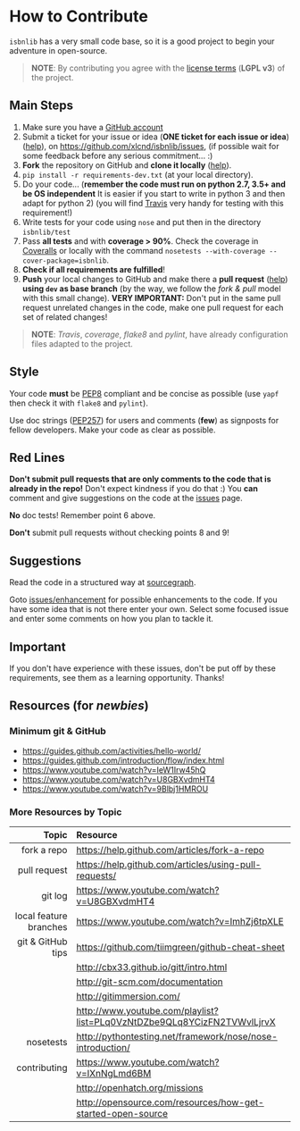 # How to Contribute

`isbnlib` has a very small code base, so it is a good project to begin your
adventure in open-source.

> **NOTE**: By contributing you agree with the [license terms](LICENSE-LGPL.txt)
  (**LGPL v3**) of the project.


## Main Steps

1. Make sure you have a [GitHub account](https://github.com/signup/free)
2. Submit a ticket for your issue or idea (**ONE ticket for each issue or idea**)
   ([help](https://www.youtube.com/watch?v=TJlYiMp8FuY)),
   on https://github.com/xlcnd/isbnlib/issues,
   (if possible wait for some feedback before any serious commitment... :)
3. **Fork** the repository on GitHub and **clone it locally**
   ([help](https://help.github.com/articles/fork-a-repo)).
4. `pip install -r requirements-dev.txt` (at your local directory).
5. Do your code... (**remember the code must run on python 2.7, 3.5+
   and be OS independent** It is easier if you start to write in python 3 and then
   adapt for python 2) (you will find [Travis](https://travis-ci.org/xlcnd/isbnlib) very handy for
   testing with this requirement!)
6. Write tests for your code using `nose` and put then in the directory `isbnlib/test`
7. Pass **all tests** and with **coverage > 90%**.
   Check the coverage in [Coveralls](https://coveralls.io/r/xlcnd/isbnlib) or locally with the command
   `nosetests --with-coverage --cover-package=isbnlib`.
8. **Check if all requirements are fulfilled**!
9. **Push** your local changes to GitHub and make there a **pull request**
   ([help](https://help.github.com/articles/using-pull-requests/))
   **using `dev` as base branch** (by the way, we follow the *fork & pull* model with this small change).
   **VERY IMPORTANT:** Don't put in the same pull request unrelated changes in the code,
   make one pull request for each set of related changes!

> **NOTE**: *Travis*, *coverage*, *flake8* and  *pylint*, have already
configuration files adapted to the project.

## Style

Your code **must** be [PEP8](http://legacy.python.org/dev/peps/pep-0008/) compliant
and be concise as possible (use `yapf` then check it with
`flake8` and `pylint`).

Use doc strings ([PEP257](http://legacy.python.org/dev/peps/pep-0257/))
for users and comments (**few**) as signposts
for fellow developers. Make your code as clear as possible.


## Red Lines

**Don't submit pull requests that are only comments to the code that is
already in the repo!**
Don't expect kindness if you do that :) You **can** comment and give
suggestions on the code at the
[issues](https://github.com/xlcnd/isbnlib/issues/5) page.

**No** doc tests! Remember point 6 above.

**Don't** submit pull requests without checking points 8 and 9!



## Suggestions

Read the code in a structured way at [sourcegraph](https://sourcegraph.com/github.com/xlcnd/isbnlib).

Goto [issues/enhancement](https://github.com/xlcnd/isbnlib/issues?labels=enhancement&page=1&state=open)
for possible enhancements to the code.
If you have some idea that is not there enter your own.
Select some focused issue and enter some comments on how you plan to tackle it.


## Important

If you don't have experience with these issues, don't be put off by these requirements,
see them as a learning opportunity. Thanks!



## Resources (for *newbies*)


### Minimum git & GitHub

- https://guides.github.com/activities/hello-world/
- https://guides.github.com/introduction/flow/index.html
- https://www.youtube.com/watch?v=IeW1Irw45hQ
- https://www.youtube.com/watch?v=U8GBXvdmHT4
- https://www.youtube.com/watch?v=9Blbj1HMROU


### More Resources by Topic

|                  **Topic**  |                              **Resource**                               |
|----------------------------:|:------------------------------------------------------------------------|
|                 fork a repo | https://help.github.com/articles/fork-a-repo                            |
|                pull request | https://help.github.com/articles/using-pull-requests/                   |
|                     git log | https://www.youtube.com/watch?v=U8GBXvdmHT4                             |
|      local feature branches | https://www.youtube.com/watch?v=ImhZj6tpXLE                             |
|           git & GitHub tips | https://github.com/tiimgreen/github-cheat-sheet                         |
|                             | http://cbx33.github.io/gitt/intro.html                                  |
|                             | http://git-scm.com/documentation                                        |
|                             | http://gitimmersion.com/                                                |
|                             | http://www.youtube.com/playlist?list=PLq0VzNtDZbe9QLq8YCizFN2TVWvlLjrvX |
|                   nosetests | http://pythontesting.net/framework/nose/nose-introduction/              |
|                contributing | https://www.youtube.com/watch?v=IXnNgLmd6BM                             |
|                             | http://openhatch.org/missions                                           |
|                             | http://opensource.com/resources/how-get-started-open-source             |
